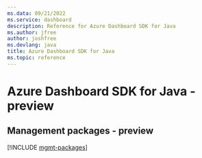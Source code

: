 ```yaml
---
ms.data: 09/21/2022
ms.service: dashboard
description: Reference for Azure Dashboard SDK for Java
ms.author: jfree
author: joshfree
ms.devlang: java
title: Azure Dashboard SDK for Java
ms.topic: reference
---
```

# Azure Dashboard SDK for Java - preview

## Management packages - preview
[!INCLUDE [mgmt-packages](dashboard-mgmt-index.md)]